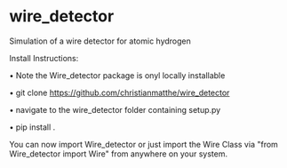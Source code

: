 # wire_detector

Simulation of a wire detector for atomic hydrogen

Install Instructions:

• Note the Wire_detector package is onyl locally installable

• git clone https://github.com/christianmatthe/wire_detector

• navigate to the wire_detector folder containing setup.py

• pip install .

You can now import Wire_detector or just import the Wire Class via "from Wire_detector import Wire" from anywhere on your system.
